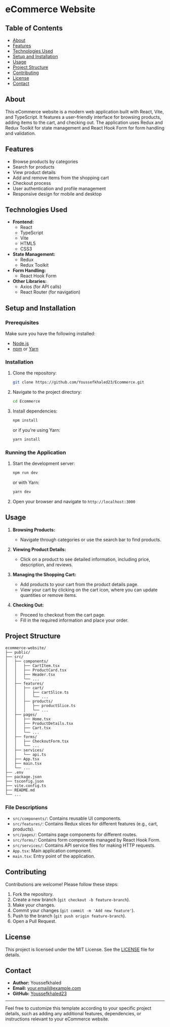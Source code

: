 # eCommerce Website

## Table of Contents

- [About](#about)
- [Features](#features)
- [Technologies Used](#technologies-used)
- [Setup and Installation](#setup-and-installation)
- [Usage](#usage)
- [Project Structure](#project-structure)
- [Contributing](#contributing)
- [License](#license)
- [Contact](#contact)

## About

This eCommerce website is a modern web application built with React, Vite, and TypeScript. It features a user-friendly interface for browsing products, adding items to the cart, and checking out. The application uses Redux and Redux Toolkit for state management and React Hook Form for form handling and validation.

## Features

- Browse products by categories
- Search for products
- View product details
- Add and remove items from the shopping cart
- Checkout process
- User authentication and profile management
- Responsive design for mobile and desktop

## Technologies Used

- **Frontend:**
  - React
  - TypeScript
  - Vite
  - HTML5
  - CSS3
- **State Management:**
  - Redux
  - Redux Toolkit
- **Form Handling:**
  - React Hook Form
- **Other Libraries:**
  - Axios (for API calls)
  - React Router (for navigation)

## Setup and Installation

### Prerequisites

Make sure you have the following installed:

- [Node.js](https://nodejs.org/)
- [npm](https://www.npmjs.com/) or [Yarn](https://yarnpkg.com/)

### Installation

1. Clone the repository:
   ```bash
   git clone https://github.com/Youssefkhaled23/Ecommerce.git
   ```
2. Navigate to the project directory:
   ```bash
   cd Ecommerce
   ```
3. Install dependencies:
   ```bash
   npm install
   ```
   or if you're using Yarn:
   ```bash
   yarn install
   ```

### Running the Application

1. Start the development server:
   ```bash
   npm run dev
   ```
   or with Yarn:
   ```bash
   yarn dev
   ```
2. Open your browser and navigate to `http://localhost:3000`

## Usage

1. **Browsing Products:**
   - Navigate through categories or use the search bar to find products.

2. **Viewing Product Details:**
   - Click on a product to see detailed information, including price, description, and reviews.

3. **Managing the Shopping Cart:**
   - Add products to your cart from the product details page.
   - View your cart by clicking on the cart icon, where you can update quantities or remove items.

4. **Checking Out:**
   - Proceed to checkout from the cart page.
   - Fill in the required information and place your order.

## Project Structure

```
ecommerce-website/
├── public/
├── src/
│   ├── components/
│   │   ├── CartItem.tsx
│   │   ├── ProductCard.tsx
│   │   ├── Header.tsx
│   │   └── ...
│   ├── features/
│   │   ├── cart/
│   │   │   ├── cartSlice.ts
│   │   │   └── ...
│   │   ├── products/
│   │   │   ├── productSlice.ts
│   │   │   └── ...
│   ├── pages/
│   │   ├── Home.tsx
│   │   ├── ProductDetails.tsx
│   │   ├── Cart.tsx
│   │   └── ...
│   ├── forms/
│   │   ├── CheckoutForm.tsx
│   │   └── ...
│   ├── services/
│   │   └── api.ts
│   ├── App.tsx
│   ├── main.tsx
│   └── ...
├── .env
├── package.json
├── tsconfig.json
├── vite.config.ts
├── README.md
└── ...
```

### File Descriptions

- `src/components/`: Contains reusable UI components.
- `src/features/`: Contains Redux slices for different features (e.g., cart, products).
- `src/pages/`: Contains page components for different routes.
- `src/forms/`: Contains form components managed by React Hook Form.
- `src/services/`: Contains API service files for making HTTP requests.
- `App.tsx`: Main application component.
- `main.tsx`: Entry point of the application.

## Contributing

Contributions are welcome! Please follow these steps:

1. Fork the repository.
2. Create a new branch (`git checkout -b feature-branch`).
3. Make your changes.
4. Commit your changes (`git commit -m 'Add new feature'`).
5. Push to the branch (`git push origin feature-branch`).
6. Open a Pull Request.

## License

This project is licensed under the MIT License. See the [LICENSE](LICENSE) file for details.

## Contact

- **Author:** Youssefkhaled
- **Email:** your.email@example.com
- **GitHub:** [Youssefkhaled23](https://github.com/Youssefkhaled23)

---

Feel free to customize this template according to your specific project details, such as adding any additional features, dependencies, or instructions relevant to your eCommerce website.
